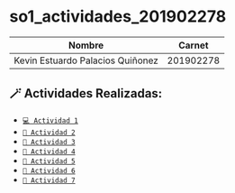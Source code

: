 # so1_actividades_201902278

| Nombre                           | Carnet    |
| -------------------------------- | --------- |
| Kevin Estuardo Palacios Quiñonez | 201902278 |

## 🪄 Actividades Realizadas:

- [`💻 Actividad 1`](./actividad1/README.md)
- [`👤 Actividad 2`](./actividad2/actividad2.sh)
- [`👥 Actividad 3`](./actividad3/README.md)
- [`📝 Actividad 4`](./actividad4/README.md)
- [`🔎 Actividad 5`](./actividad5/README.md)
- [`🔎 Actividad 6`](./actividad6/README.md)
- [`🔎 Actividad 7`](./actividad7/README.md)
